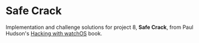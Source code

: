 # Safe Crack

Implementation and challenge solutions for project 8, **Safe Crack**, from Paul Hudson's [Hacking with watchOS][hacking-with-watchos] book.

[hacking-with-watchos]: https://www.hackingwithswift.com/store/hacking-with-watchos
